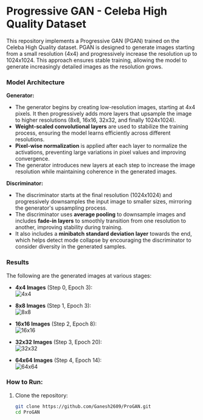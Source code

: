 # Progressive GAN - Celeba High Quality Dataset

This repository implements a Progressive GAN (PGAN) trained on the Celeba High Quality dataset. PGAN is designed to generate images starting from a small resolution (4x4) and progressively increase the resolution up to 1024x1024. This approach ensures stable training, allowing the model to generate increasingly detailed images as the resolution grows.

### Model Architecture

**Generator:**
- The generator begins by creating low-resolution images, starting at 4x4 pixels. It then progressively adds more layers that upsample the image to higher resolutions (8x8, 16x16, 32x32, and finally 1024x1024).
- **Weight-scaled convolutional layers** are used to stabilize the training process, ensuring the model learns efficiently across different resolutions.
- **Pixel-wise normalization** is applied after each layer to normalize the activations, preventing large variations in pixel values and improving convergence.
- The generator introduces new layers at each step to increase the image resolution while maintaining coherence in the generated images.

**Discriminator:**
- The discriminator starts at the final resolution (1024x1024) and progressively downsamples the input image to smaller sizes, mirroring the generator's upsampling process.
- The discriminator uses **average pooling** to downsample images and includes **fade-in layers** to smoothly transition from one resolution to another, improving stability during training.
- It also includes a **minibatch standard deviation layer** towards the end, which helps detect mode collapse by encouraging the discriminator to consider diversity in the generated samples.

### Results

The following are the generated images at various stages:

- **4x4 Images** (Step 0, Epoch 3):  
  ![4x4](Results/Step_0_Epoch_3.png)

- **8x8 Images** (Step 1, Epoch 3):  
  ![8x8](Results/Step_1_Epoch_3.png)

- **16x16 Images** (Step 2, Epoch 8):  
  ![16x16](Results/Step_2_Epoch_8.png)

- **32x32 Images** (Step 3, Epoch 20):  
  ![32x32](Results/Step_3_Epoch_20.png)

- **64x64 Images** (Step 4, Epoch 14):  
  ![64x64](Results/Step_4_Epoch_14.png)

### How to Run:
1. Clone the repository:
   ```bash
   git clone https://github.com/Ganesh2609/ProGAN.git
   cd ProGAN
   ```
